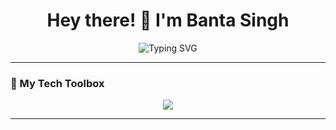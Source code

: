 <h1 align="center">Hey there! 👋 I'm Banta Singh</h1>

<p align="center">
  <img src="https://readme-typing-svg.demolab.com?font=Fira+Code&weight=500&pause=1000&color=F7931E&center=true&width=440&lines=M.Tech+CSE+%40+IIT+Patna;Fullstack+Developer+%F0%9F%94%A5;MERN+Stack+Enthusiast;Love+to+Build+%26+Break+Stuff" alt="Typing SVG" />
</p>

---

### 🚀 My Tech Toolbox

<p align="center">
  <img src="https://skillicons.dev/icons?i=react,nodejs,express,mongodb,js,ts,html,css,tailwind,git,vscode" />
</p>

---



